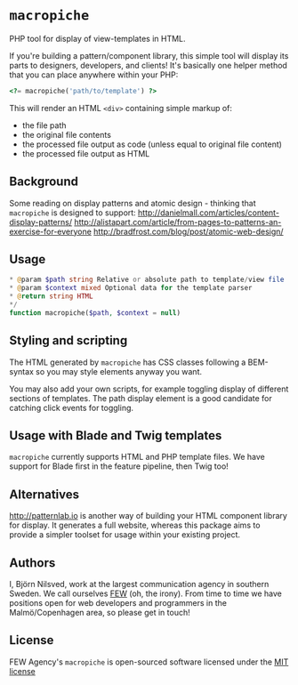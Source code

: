 # `macropiche`
PHP tool for display of view-templates in HTML.

If you're building a pattern/component library, this simple tool will display its parts to designers, developers, and clients!
It's basically one helper method that you can place anywhere within your PHP:

```php
<?= macropiche('path/to/template') ?>
```

This will render an HTML `<div>` containing simple markup of:

- the file path
- the original file contents
- the processed file output as code (unless equal to original file content)
- the processed file output as HTML

## Background
Some reading on display patterns and atomic design - thinking that `macropiche` is designed to support:
http://danielmall.com/articles/content-display-patterns/
http://alistapart.com/article/from-pages-to-patterns-an-exercise-for-everyone
http://bradfrost.com/blog/post/atomic-web-design/

## Usage
```php
* @param $path string Relative or absolute path to template/view file
* @param $context mixed Optional data for the template parser
* @return string HTML
*/
function macropiche($path, $context = null)
```

## Styling and scripting
The HTML generated by `macropiche` has CSS classes following a BEM-syntax so you may style elements anyway you want. 

You may also add your own scripts, for example toggling display of different sections of templates.
The path display element is a good candidate for catching click events for toggling.

## Usage with Blade and Twig templates
`macropiche` currently supports HTML and PHP template files.
We have support for Blade first in the feature pipeline, then Twig too!

## Alternatives
http://patternlab.io is another way of building your HTML component library for display.
It generates a full website, whereas this package aims to provide a simpler toolset
for usage within your existing project.

## Authors
I, Björn Nilsved, work at the largest communication agency in southern Sweden.
We call ourselves [FEW](http://fewagency.se) (oh, the irony).
From time to time we have positions open for web developers and programmers in the Malmö/Copenhagen area,
so please get in touch!

## License
FEW Agency's `macropiche` is open-sourced software licensed under the
[MIT license](http://opensource.org/licenses/MIT)